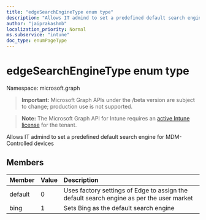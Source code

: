 ```yaml
---
title: "edgeSearchEngineType enum type"
description: "Allows IT admind to set a predefined default search engine for MDM-Controlled devices"
author: "jaiprakashmb"
localization_priority: Normal
ms.subservice: "intune"
doc_type: enumPageType
---
```


# edgeSearchEngineType enum type

Namespace: microsoft.graph

> **Important:** Microsoft Graph APIs under the /beta version are subject to change; production use is not supported.

> **Note:** The Microsoft Graph API for Intune requires an [active Intune license](https://go.microsoft.com/fwlink/?linkid=839381) for the tenant.

Allows IT admind to set a predefined default search engine for MDM-Controlled devices

## Members
|Member|Value|Description|
|:---|:---|:---|
|default|0|Uses factory settings of Edge to assign the default search engine as per the user market|
|bing|1|Sets Bing as the default search engine|